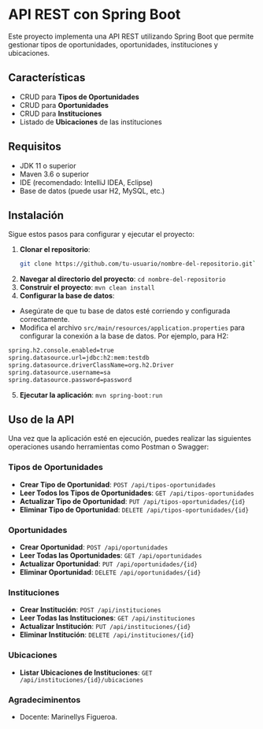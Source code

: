 # API REST con Spring Boot

Este proyecto implementa una API REST utilizando Spring Boot que permite gestionar tipos de oportunidades, oportunidades, instituciones y ubicaciones.

## Características

- CRUD para **Tipos de Oportunidades**
- CRUD para **Oportunidades**
- CRUD para **Instituciones**
- Listado de **Ubicaciones** de las instituciones

## Requisitos

- JDK 11 o superior
- Maven 3.6 o superior
- IDE (recomendado: IntelliJ IDEA, Eclipse)
- Base de datos (puede usar H2, MySQL, etc.)

## Instalación

Sigue estos pasos para configurar y ejecutar el proyecto:

1. **Clonar el repositorio**:
   ```bash
   git clone https://github.com/tu-usuario/nombre-del-repositorio.git`
2. **Navegar al directorio del proyecto**:
`cd nombre-del-repositorio`
3. **Construir el proyecto**:
	``mvn clean install``
4. **Configurar la base de datos**:

-   Asegúrate de que tu base de datos esté corriendo y configurada correctamente.
-   Modifica el archivo `src/main/resources/application.properties` para configurar la conexión a la base de datos. Por ejemplo, para H2:

```bash
spring.h2.console.enabled=true
spring.datasource.url=jdbc:h2:mem:testdb
spring.datasource.driverClassName=org.h2.Driver
spring.datasource.username=sa
spring.datasource.password=password
```

5. **Ejecutar la aplicación**:
``mvn spring-boot:run``
## Uso de la API

Una vez que la aplicación esté en ejecución, puedes realizar las siguientes operaciones usando herramientas como Postman o Swagger:

### Tipos de Oportunidades

-   **Crear Tipo de Oportunidad**: `POST /api/tipos-oportunidades`
-   **Leer Todos los Tipos de Oportunidades**: `GET /api/tipos-oportunidades`
-   **Actualizar Tipo de Oportunidad**: `PUT /api/tipos-oportunidades/{id}`
-   **Eliminar Tipo de Oportunidad**: `DELETE /api/tipos-oportunidades/{id}`

### Oportunidades

-   **Crear Oportunidad**: `POST /api/oportunidades`
-   **Leer Todas las Oportunidades**: `GET /api/oportunidades`
-   **Actualizar Oportunidad**: `PUT /api/oportunidades/{id}`
-   **Eliminar Oportunidad**: `DELETE /api/oportunidades/{id}`

### Instituciones

-   **Crear Institución**: `POST /api/instituciones`
-   **Leer Todas las Instituciones**: `GET /api/instituciones`
-   **Actualizar Institución**: `PUT /api/instituciones/{id}`
-   **Eliminar Institución**: `DELETE /api/instituciones/{id}`

### Ubicaciones

-   **Listar Ubicaciones de Instituciones**: `GET /api/instituciones/{id}/ubicaciones`

### Agradeciminentos 
-  Docente: Marinellys Figueroa.
